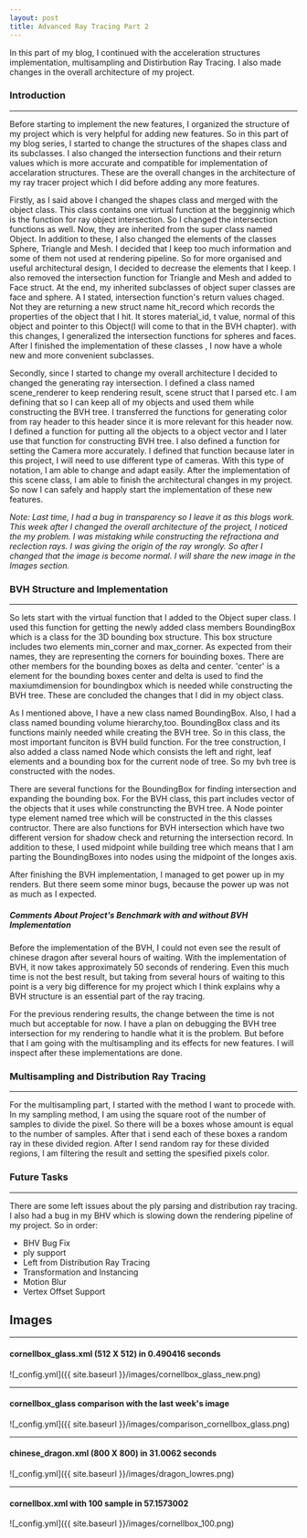 ```yaml
---
layout: post
title: Advanced Ray Tracing Part 2
---
```


In this part of my blog, I continued with the acceleration structures implementation, multisampling and Distirbution Ray Tracing. I also made changes in the overall architecture of my project.  

### Introduction
---
Before starting to implement the new features, I organized the structure of my project which is very helpful for adding new features. So in this part of my blog series, I started to change the structures of the shapes class and its subclasses. I also changed the intersection functions and their return values which is more accurate and compatible for implementation of accelaration structures. These are the overall changes in the architecture of my ray tracer project which I did before adding any more features.

Firstly, as I said above I changed the shapes class and merged with the object class. This class contains one virtual function at the begginnig which is the function for ray object intersection. So I changed the intersection functions as well. Now, they are inherited from the super class named Object. In addition to these, I also changed the elements of the classes Sphere, Triangle and Mesh. I decided that I keep too much information and some of them not used at rendering pipeline. So for more organised and useful architectural design, I decided to decrease the elements that I keep. I also removed the intersection function for Triangle and Mesh and added to Face struct. At the end, my inherited subclasses of object super classes are face and sphere. A I stated, intersection function's return values chaged. Not they are returning a new struct name hit_record which records the properties of the object that I hit. It stores material_id, t value, normal of this object and pointer to this Object(I will come to that in the BVH chapter). with this changes, I generalized the intersection functions for spheres and faces. After I finished the implementation of these classes , I now have a whole new and more convenient subclasses. 

Secondly, since I started to change my overall architecture I decided to changed the generating ray intersection. I defined a class named scene_renderer to keep rendering result, scene struct that I parsed etc. I am defining that so I can keep all of my objects and used them while constructing the BVH tree. I transferred the functions for generating color from ray header to this header since it is more relevant for this header now. I defined a function for putting all the objects to a object vector and I later use that function for constructing BVH tree. I also defined a function for setting the Camera more accurately. I defined that function because later in this project, I will need to use different type of cameras. With this type of notation, I am able to change and adapt easily. After the implementation of this scene class, I am able to finish the architectural changes in my project. So now I can safely and happly start the implementation of these new features.

*Note: Last time, I had a bug in transparency so I leave it as this blogs work. This week after I changed the overall architecture of the project, I noticed the my problem. I was mistaking while constructing the refractiona and reclection rays. I was giving the origin of the ray wrongly. So after I changed that the image is become normal. I will share the new image in the Images section.*


### BVH Structure and Implementation
---

So lets start with the virtual function that I added to the Object super class. I used this function for getting the newly added class members BoundingBox which is a class for the 3D bounding box structure. This box structure includes two elements min_corner and max_corner. As expected from their names, they are representing the corners for bouinding boxes. There are other members for the bounding boxes as delta and center. 'center' is a element for the bounding boxes center and delta is used to find the maxiumdimension for boundingbox which is needed while constructing the BVH tree. These are concluded the changes that I did in my object class.

As I mentioned above, I have a new class named BoundingBox. Also, I had a class named bounding volume hierarchy,too. BoundingBox class and its functions mainly needed while creating the BVH tree. So in this class, the most important funciton is BVH build function. For the tree construction, I also added a class named Node which consists the left and right, leaf elements and a bounding box for the current node of tree. So my bvh tree is constructed with the nodes.

There are several functions for the BoundingBox for finding intersection and expanding the bounding box. For the BVH class, this part includes vector of the objects that it uses while construncting the BVH tree. A Node pointer type element named tree which will be constructed in the this classes contructor. There are also functions for BVH intersection which have two different version for shadow check and returning the intersection record. In addition to these, I used midpoint while building tree which means that I am parting the BoundingBoxes into nodes using the midpoint of the longes axis.

After finishing the BVH implementation, I managed to get power up in my renders. But there seem some minor bugs, because the power up was not as much as I expected.

##### Comments About Project's Benchmark with and without BVH Implementation

Before the implementation of the BVH, I could not even see the result of chinese dragon after several hours of waiting. With the implementation of BVH, it now takes approximately 50 seconds of rendering. Even this much time is not the best result, but taking from several hours of waiting to this point is a very big difference for my project which I think explains why a BVH structure is an essential part of the ray tracing.

For the previous rendering results, the change between the time is not much but acceptable for now. I have a plan on debugging the BVH tree intersection for my rendering to handle what it is the problem. But before that I am going with the multisampling and its effects for new features. I will inspect after these implementations are done.

### Multisampling and Distribution Ray Tracing
---

For the multisampling part, I started with the method I want to procede with. In my sampling method, I am using the square root of the number of samples to divide the pixel. So there will be a boxes whose amount is equal to the number of samples. After that i send each of these boxes a random ray in these divided region. After I send random ray for these divided regions, I am filtering the result and setting the spesified pixels color. 


### Future Tasks
---
There are some left issues about the ply parsing and distribution ray tracing. I also had a bug in my BHV which is slowing down the rendering pipeline of my project. So in order:

* BHV Bug Fix
* ply support
* Left from Distribution Ray Tracing
* Transformation and Instancing
* Motion Blur
* Vertex Offset Support


## Images
---

#### cornellbox_glass.xml (512 X 512) in 0.490416 seconds
![_config.yml]({{ site.baseurl }}/images/cornellbox_glass_new.png)

----

#### cornellbox_glass comparison with the last week's image
![_config.yml]({{ site.baseurl }}/images/comparison_cornellbox_glass.png)

----

#### chinese_dragon.xml (800 X 800) in 31.0062 seconds
![_config.yml]({{ site.baseurl }}/images/dragon_lowres.png)

----

#### cornellbox.xml with 100 sample in 57.1573002
![_config.yml]({{ site.baseurl }}/images/cornellbox_100.png)



